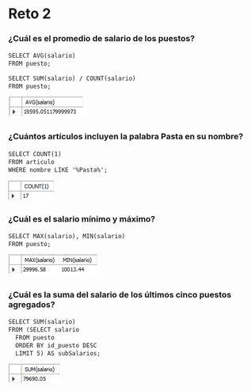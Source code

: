 # Reto 2

### ¿Cuál es el promedio de salario de los puestos?

```
SELECT AVG(salario)
FROM puesto;
```

```
SELECT SUM(salario) / COUNT(salario)
FROM puesto;
```

![R2_Q1.png](R2_Q1.png)


### ¿Cuántos artículos incluyen la palabra Pasta en su nombre?

```
SELECT COUNT(1)
FROM articulo
WHERE nombre LIKE '%Pasta%';
```

![R2_Q2.png](R2_Q2.png)

### ¿Cuál es el salario mínimo y máximo?

```
SELECT MAX(salario), MIN(salario)
FROM puesto;
```

![R2_Q3.png](R2_Q3.png)

### ¿Cuál es la suma del salario de los últimos cinco puestos agregados?

```
SELECT SUM(salario)
FROM (SELECT salario
  FROM puesto
  ORDER BY id_puesto DESC
  LIMIT 5) AS subSalarios;
```

![R2_Q4.png](R2_Q4.png)
